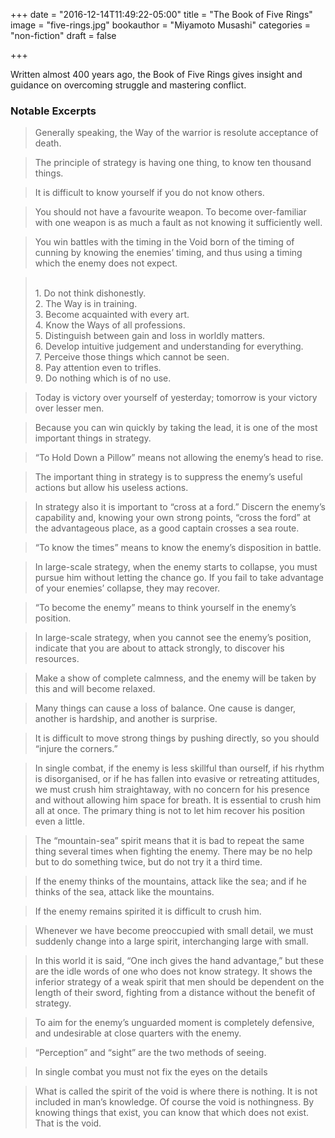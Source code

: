 +++
date = "2016-12-14T11:49:22-05:00"
title = "The Book of Five Rings"
image = "five-rings.jpg"
bookauthor = "Miyamoto Musashi"
categories = "non-fiction"
draft = false

+++

Written almost 400 years ago, the Book of Five Rings gives insight and guidance on overcoming struggle and mastering conflict.

### Notable Excerpts

> Generally speaking, the Way of the warrior is resolute acceptance of death.

<!-- -->
> The principle of strategy is having one thing, to know ten thousand things.

<!-- -->
> It is difficult to know yourself if you do not know others.

<!-- -->
> You should not have a favourite weapon. To become over-familiar with one weapon is as much a fault as not knowing it sufficiently well.

<!-- -->
> You win battles with the timing in the Void born of the timing of cunning by knowing the enemies’ timing, and thus using a timing which the enemy does not expect.

<!-- -->
> <BR>1. Do not think dishonestly.<BR>2. The Way is in training.<BR>3. Become acquainted with every art.<BR>4. Know the Ways of all professions.<BR>5. Distinguish between gain and loss in worldly matters.<BR>6. Develop intuitive judgement and understanding for everything.<BR>7. Perceive those things which cannot be seen.<BR>8. Pay attention even to trifles.<BR>9. Do nothing which is of no use.

<!-- -->
> Today is victory over yourself of yesterday; tomorrow is your victory over lesser men.

<!-- -->
> Because you can win quickly by taking the lead, it is one of the most important things in strategy.

<!-- -->
> “To Hold Down a Pillow” means not allowing the enemy’s head to rise.

<!-- -->
> The important thing in strategy is to suppress the enemy’s useful actions but allow his useless actions.

<!-- -->
> In strategy also it is important to “cross at a ford.” Discern the enemy’s capability and, knowing your own strong points, “cross the ford” at the advantageous place, as a good captain crosses a sea route.

<!-- -->
> “To know the times” means to know the enemy’s disposition in battle.

<!-- -->
> In large-scale strategy, when the enemy starts to collapse, you must pursue him without letting the chance go. If you fail to take advantage of your enemies’ collapse, they may recover.

<!-- -->
> “To become the enemy” means to think yourself in the enemy’s position.

<!-- -->
> In large-scale strategy, when you cannot see the enemy’s position, indicate that you are about to attack strongly, to discover his resources.

<!-- -->
> Make a show of complete calmness, and the enemy will be taken by this and will become relaxed.

<!-- -->
> Many things can cause a loss of balance. One cause is danger, another is hardship, and another is surprise.

<!-- -->
> It is difficult to move strong things by pushing directly, so you should “injure the corners.”

<!-- -->
> In single combat, if the enemy is less skillful than ourself, if his rhythm is disorganised, or if he has fallen into evasive or retreating attitudes, we must crush him straightaway, with no concern for his presence and without allowing him space for breath. It is essential to crush him all at once. The primary thing is not to let him recover his position even a little.

<!-- -->
> The “mountain-sea” spirit means that it is bad to repeat the same thing several times when fighting the enemy. There may be no help but to do something twice, but do not try it a third time.

<!-- -->
> If the enemy thinks of the mountains, attack like the sea; and if he thinks of the sea, attack like the mountains.

<!-- -->
> If the enemy remains spirited it is difficult to crush him.

<!-- -->
> Whenever we have become preoccupied with small detail, we must suddenly change into a large spirit, interchanging large with small.

<!-- -->
> In this world it is said, “One inch gives the hand advantage,” but these are the idle words of one who does not know strategy. It shows the inferior strategy of a weak spirit that men should be dependent on the length of their sword, fighting from a distance without the benefit of strategy.

<!-- -->
> To aim for the enemy’s unguarded moment is completely defensive, and undesirable at close quarters with the enemy.

<!-- -->
> “Perception” and “sight” are the two methods of seeing.

<!-- -->
> In single combat you must not fix the eyes on the details

<!-- -->
> What is called the spirit of the void is where there is nothing. It is not included in man’s knowledge. Of course the void is nothingness. By knowing things that exist, you can know that which does not exist. That is the void.
